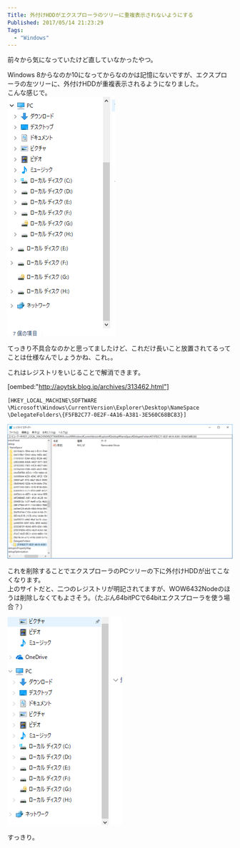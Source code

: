 ```yaml
---
Title: 外付けHDDがエクスプローラのツリーに重複表示されないようにする
Published: 2017/05/14 21:23:29
Tags:
  - "Windows"
---
```

前々から気になっていたけど直していなかったやつ。  

Windows 8からなのか10になってからなのかは記憶にないですが、エクスプローラの左ツリーに、外付けHDDが重複表示されるようになりました。  
こんな感じで。  
![](20170514211934.png) 

てっきり不具合なのかと思ってましたけど、これだけ長いこと放置されてるってことは仕様なんでしょうかね、これ。。  

<!-- more -->

これはレジストリをいじることで解消できます。  

[oembed:"http://aoytsk.blog.jp/archives/313462.html"]

``` reg
[HKEY_LOCAL_MACHINE\SOFTWARE \Microsoft\Windows\CurrentVersion\Explorer\Desktop\NameSpace \DelegateFolders\{F5FB2C77-0E2F-4A16-A381-3E560C68BC83}] 
```

![](20170514212037.png) 

これを削除することでエクスプローラのPCツリーの下に外付けHDDが出てこなくなります。  
上のサイトだと、二つのレジストリが明記されてますが、WOW6432Nodeのほうは削除しなくてもよさそう。（たぶん64bitPCで64bitエクスプローラを使う場合？）  

![](20170514212242.png)   

すっきり。  